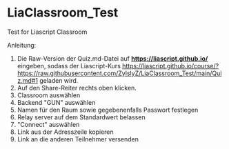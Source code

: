 # LiaClassroom_Test
Test for Liascript Classroom

Anleitung: 
1. Die Raw-Version der Quiz.md-Datei auf **https://liascript.github.io/** eingeben, sodass der Liascript-Kurs https://liascript.github.io/course/?https://raw.githubusercontent.com/ZylslyZ/LiaClassroom_Test/main/Quiz.md#1 geladen wird.
2. Auf den Share-Reiter rechts oben klicken.
3. Classroom auswählen
4. Backend "GUN" auswählen
5. Namen für den Raum sowie gegebenenfalls Passwort festlegen
6. Relay server auf dem Standardwert belassen
7. "Connect" auswählen
8. Link aus der Adresszeile kopieren
9. Link an die anderen Teilnehmer versenden
